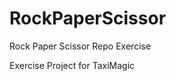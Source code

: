 RockPaperScissor
================

Rock Paper Scissor Repo Exercise

Exercise Project for TaxiMagic
